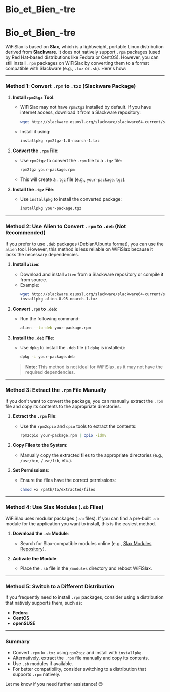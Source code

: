 ﻿# Bio_et_Bien_-tre
# Bio_et_Bien_-tre

WiFiSlax is based on **Slax**, which is a lightweight, portable Linux distribution derived from **Slackware**. It does not natively support `.rpm` packages (used by Red Hat-based distributions like Fedora or CentOS). However, you can still install `.rpm` packages on WiFiSlax by converting them to a format compatible with Slackware (e.g., `.txz` or `.sb`). Here's how:

---

### **Method 1: Convert `.rpm` to `.txz` (Slackware Package)**
1. **Install `rpm2tgz` Tool**:
   - WiFiSlax may not have `rpm2tgz` installed by default. If you have internet access, download it from a Slackware repository:
     ```bash
     wget http://slackware.osuosl.org/slackware/slackware64-current/slackware/tcl/rpm2tgz-1.0-noarch-1.txz
     ```
   - Install it using:
     ```bash
     installpkg rpm2tgz-1.0-noarch-1.txz
     ```

2. **Convert the `.rpm` File**:
   - Use `rpm2tgz` to convert the `.rpm` file to a `.tgz` file:
     ```bash
     rpm2tgz your-package.rpm
     ```
   - This will create a `.tgz` file (e.g., `your-package.tgz`).

3. **Install the `.tgz` File**:
   - Use `installpkg` to install the converted package:
     ```bash
     installpkg your-package.tgz
     ```

---

### **Method 2: Use Alien to Convert `.rpm` to `.deb` (Not Recommended)**
If you prefer to use `.deb` packages (Debian/Ubuntu format), you can use the `alien` tool. However, this method is less reliable on WiFiSlax because it lacks the necessary dependencies.

1. **Install `alien`**:
   - Download and install `alien` from a Slackware repository or compile it from source.
   - Example:
     ```bash
     wget http://slackware.osuosl.org/slackware/slackware64-current/slackware/tcl/alien-8.95-noarch-1.txz
     installpkg alien-8.95-noarch-1.txz
     ```

2. **Convert `.rpm` to `.deb`**:
   - Run the following command:
     ```bash
     alien --to-deb your-package.rpm
     ```

3. **Install the `.deb` File**:
   - Use `dpkg` to install the `.deb` file (if `dpkg` is installed):
     ```bash
     dpkg -i your-package.deb
     ```

   > **Note:** This method is not ideal for WiFiSlax, as it may not have the required dependencies.

---

### **Method 3: Extract the `.rpm` File Manually**
If you don't want to convert the package, you can manually extract the `.rpm` file and copy its contents to the appropriate directories.

1. **Extract the `.rpm` File**:
   - Use the `rpm2cpio` and `cpio` tools to extract the contents:
     ```bash
     rpm2cpio your-package.rpm | cpio -idmv
     ```

2. **Copy Files to the System**:
   - Manually copy the extracted files to the appropriate directories (e.g., `/usr/bin`, `/usr/lib`, etc.).

3. **Set Permissions**:
   - Ensure the files have the correct permissions:
     ```bash
     chmod +x /path/to/extracted/files
     ```

---

### **Method 4: Use Slax Modules (`.sb` Files)**
WiFiSlax uses modular packages (`.sb` files). If you can find a pre-built `.sb` module for the application you want to install, this is the easiest method.

1. **Download the `.sb` Module**:
   - Search for Slax-compatible modules online (e.g., [Slax Modules Repository](http://www.slax.org/modules.php)).

2. **Activate the Module**:
   - Place the `.sb` file in the `/modules` directory and reboot WiFiSlax.

---

### **Method 5: Switch to a Different Distribution**
If you frequently need to install `.rpm` packages, consider using a distribution that natively supports them, such as:
- **Fedora**
- **CentOS**
- **openSUSE**

---

### **Summary**
- Convert `.rpm` to `.txz` using `rpm2tgz` and install with `installpkg`.
- Alternatively, extract the `.rpm` file manually and copy its contents.
- Use `.sb` modules if available.
- For better compatibility, consider switching to a distribution that supports `.rpm` natively.

Let me know if you need further assistance! 😊

